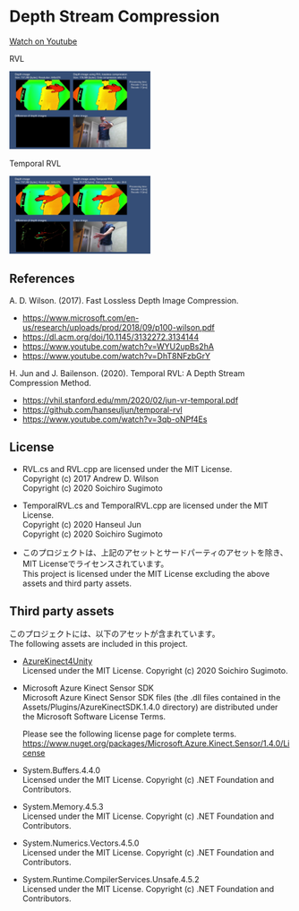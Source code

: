 # Depth Stream Compression

[Watch on Youtube](https://youtu.be/o9vBtWslNUw)

RVL

<img src="./Assets/DepthStreamCompression/Images/RVL.jpg" width="50%">

Temporal RVL

<img src="./Assets/DepthStreamCompression/Images/TemporalRVL.jpg" width="50%">

## References
A. D. Wilson. (2017). Fast Lossless Depth Image Compression. 
- https://www.microsoft.com/en-us/research/uploads/prod/2018/09/p100-wilson.pdf
- https://dl.acm.org/doi/10.1145/3132272.3134144
- https://www.youtube.com/watch?v=WYU2upBs2hA
- https://www.youtube.com/watch?v=DhT8NFzbGrY

H. Jun and J. Bailenson. (2020). Temporal RVL: A Depth Stream Compression Method. 
- https://vhil.stanford.edu/mm/2020/02/jun-vr-temporal.pdf
- https://github.com/hanseuljun/temporal-rvl
- https://www.youtube.com/watch?v=3qb-oNPf4Es

## License
- RVL.cs and RVL.cpp are licensed under the MIT License.  
  Copyright (c) 2017 Andrew D. Wilson  
  Copyright (c) 2020 Soichiro Sugimoto  

- TemporalRVL.cs and TemporalRVL.cpp are licensed under the MIT License.  
  Copyright (c) 2020 Hanseul Jun  
  Copyright (c) 2020 Soichiro Sugimoto  

- このプロジェクトは、上記のアセットとサードパーティのアセットを除き、MIT Licenseでライセンスされています。  
  This project is licensed under the MIT License excluding the above assets and third party assets.

## Third party assets
このプロジェクトには、以下のアセットが含まれています。  
The following assets are included in this project.

- [AzureKinect4Unity](https://github.com/sotanmochi/AzureKinect4Unity)  
  Licensed under the MIT License. Copyright (c) 2020 Soichiro Sugimoto.

- Microsoft Azure Kinect Sensor SDK  
  Microsoft Azure Kinect Sensor SDK files (the .dll files contained in the Assets/Plugins/AzureKinectSDK.1.4.0 directory) are distributed under the Microsoft Software License Terms.  

  Please see the following license page for complete terms.  
  https://www.nuget.org/packages/Microsoft.Azure.Kinect.Sensor/1.4.0/License

- System.Buffers.4.4.0  
  Licensed under the MIT License. Copyright (c) .NET Foundation and Contributors.

- System.Memory.4.5.3  
  Licensed under the MIT License. Copyright (c) .NET Foundation and Contributors.

- System.Numerics.Vectors.4.5.0  
  Licensed under the MIT License. Copyright (c) .NET Foundation and Contributors.

- System.Runtime.CompilerServices.Unsafe.4.5.2  
  Licensed under the MIT License. Copyright (c) .NET Foundation and Contributors.  
